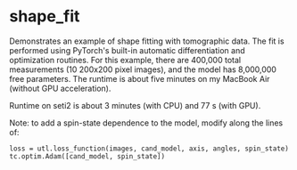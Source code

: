 # shape_fit

Demonstrates an example of shape fitting with tomographic data. The fit is
performed using PyTorch's built-in automatic differentiation and optimization
routines. For this example, there are 400,000 total measurements (10 200x200
pixel images), and the model has 8,000,000 free parameters. The runtime is 
about five minutes on my MacBook Air (without GPU acceleration).

Runtime on seti2 is about 3 minutes (with CPU) and 77 s (with GPU).

Note: to add a spin-state dependence to the model, modify along the lines of: 
```
loss = utl.loss_function(images, cand_model, axis, angles, spin_state)
tc.optim.Adam([cand_model, spin_state])
```
